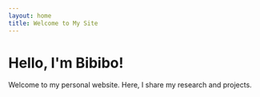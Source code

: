 ```yaml
---
layout: home
title: Welcome to My Site
---
```

# Hello, I'm Bibibo!

Welcome to my personal website. Here, I share my research and projects.

